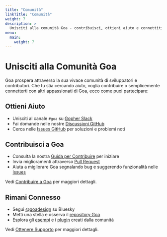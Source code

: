 ```yaml
---
title: "Comunità"
linkTitle: "Comunità"
weight: 7
description: >
  Unisciti alla comunità Goa - contribuisci, ottieni aiuto e connettiti con altri sviluppatori.
menu:
  main:
    weight: 7
---
```


# Unisciti alla Comunità Goa

Goa prospera attraverso la sua vivace comunità di sviluppatori e contributori. Che tu stia cercando aiuto, voglia contribuire o semplicemente connetterti con altri appassionati di Goa, ecco come puoi partecipare:

## Ottieni Aiuto

* Unisciti al canale `#goa` su [Gopher Slack](https://gophers.slack.com/)
* Fai domande nelle nostre [Discussioni GitHub](https://github.com/goadesign/goa/discussions)
* Cerca nelle [Issues GitHub](https://github.com/goadesign/goa/issues) per soluzioni e problemi noti

## Contribuisci a Goa

* Consulta la nostra [Guida per Contribuire](https://github.com/goadesign/goa/blob/v3/CONTRIBUTING.md) per iniziare
* Invia miglioramenti attraverso [Pull Request](https://github.com/goadesign/goa)
* Aiuta a migliorare Goa segnalando bug e suggerendo funzionalità nelle [Issues](https://github.com/goadesign/goa/issues)

Vedi [Contribuire a Goa](/docs/it/7-community/1-contributing) per maggiori dettagli.

## Rimani Connesso

* Segui [@goadesign](https://goadesign.bsky.social) su Bluesky
* Metti una stella e osserva il [repository Goa](https://github.com/goadesign/goa)
* Esplora gli [esempi](https://github.com/goadesign/examples) e i [plugin](https://github.com/goadesign/plugins) creati dalla comunità

Vedi [Ottenere Supporto](2-support) per maggiori dettagli. 